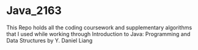 # Java_2163

This Repo holds all the coding coursework and supplementary algorithms that I used while working through Introduction to Java: Programming and Data Structures by Y. Daniel Liang 
